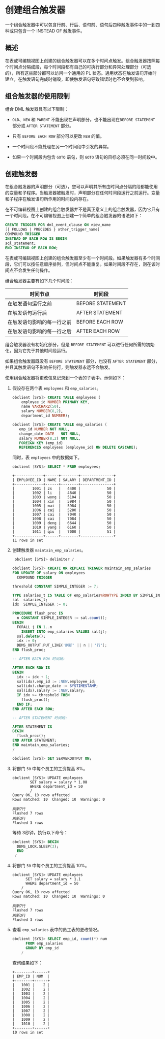 # 创建组合触发器

一个组合触发器中可以包含行前、行后、语句前、语句后四种触发事件中的一到四种或只包含一个 INSTEAD OF 触发事件。

## 概述

在表或可编辑视图上创建的组合触发器可以在多个时间点触发。组合触发器按照每个时间点分隔成段，每个时间段都有自己的可执行部分和异常处理部分（可选的），所有这些部分都可以访问一个通用的 PL 状态。通用状态在触发语句开始时建立，在触发语句完成时销毁，即使触发语句导致错误时也不会受到影响。

## 组合触发器的使用限制

组合 DML 触发器具有以下限制：

* `OLD`、`NEW` 和 `PARENT` 不能出现在声明部分，也不能出现在`BEFORE STATEMENT` 部分或 `AFTER STATEMENT` 部分。

* 只有 `BEFORE EACH ROW` 部分可以更改 `NEW` 的值。

* 一个时间段不能处理在另一个时间段中引发的异常。

* 如果一个时间段内包含 `GOTO` 语句，则 `GOTO` 语句的目标必须在同一时间段中。

## 创建触发器

在组合触发器的声明部分（可选），您可以声明其所有由时间点分隔的段都能使用的变量和子程序。当触发器被触发时，声明部分在任何时间段运行之前运行。变量和子程序在触发语句所作用的时间段内存在。

在不可编辑视图上创建的组合触发器并不是真正意义上的组合触发器，因为它只有一个时间段。在不可编辑视图上创建一个简单的组合触发器的语法如下：

```sql
CREATE TRIGGER FOR dml_event_clause ON view_name
[{ FOLLOWS | PRECEDES } other_trigger_name]
COMPOUND TRIGGER
INSTEAD OF EACH ROW IS BEGIN
sql_statement;
END INSTEAD OF EACH ROW;
```

在表或可编辑视图上创建的组合触发器至少有一个时间段。如果触发器有多个时间段，它们可以按任意顺序排列，但时间点不能重复。如果时间段不存在，则在该时间点不会发生任何操作。

组合触发器主要有如下几个时间段：

|时间节点                 |     时间段         |
|------------------------|--------------------|
|在触发语句运行之前        |   BEFORE STATEMENT|
|在触发语句运行后          |   AFTER STATEMENT |
|在触发语句影响的每一行之前 |   BEFORE EACH ROW |
|在触发语句影响的每一行之后 |   AFTER EACH ROW  |

组合触发器没有初始化部分，但是 `BEFORE STATEMENT` 可以进行任何所需的初始化，因为它先于其他时间段运行。

如果组合触发器既没有 `BEFORE STATEMENT` 部分，也没有 `AFTER STATEMENT` 部分，并且其触发语句不影响任何行，则触发器永远不会触发。

使用组合触发器将更改信息记录到一个表的子表中。示例如下：

1. 假设存在两个表 `employees` 和 `emp_salaries`。

   ```sql
   obclient [SYS]> CREATE TABLE employees ( 
       employee_id NUMBER PRIMARY KEY, 
       name VARCHAR2(50), 
       salary NUMBER(8,2),
       department_id NUMBER);
   ```

   ```sql
   obclient [SYS]> CREATE TABLE emp_salaries (
      emp_id NUMBER NOT NULL,
      change_date DATE   NOT NULL,
      salary NUMBER(8,2) NOT NULL,
      FOREIGN KEY (emp_id)
      REFERENCES employees (employee_id) ON DELETE CASCADE);
   ```

   同时，表 `employees` 中的数据如下。

   ```sql
   obclient [SYS]> SELECT * FROM employees;
   ```

   ```shell
   +-------------+------+--------+---------------+
   | EMPLOYEE_ID | NAME | SALARY | DEPARTMENT_ID |
   +-------------+------+--------+---------------+
   |        1001 | zs   |   4400 |            50 |
   |        1002 | li   |   4840 |            50 |
   |        1003 | wong |   5104 |            50 |
   |        1004 | xin  |   5984 |            50 |
   |        1005 | mai  |   5984 |            50 |
   |        1006 | cai  |   5280 |            50 |
   |        1007 | cai  |   7040 |            50 |
   |        1008 | cai  |   7084 |            50 |
   |        1009 | deng |   6644 |            50 |
   |        1010 | yang |   6160 |            50 |
   |        1011 | qiu  |   7000 |            51 |
   +-------------+------+--------+---------------+
   11 rows in set
   ```

2. 创建触发器 `maintain_emp_salaries`。

   ```sql
    obclient [SYS]> delimiter /
   ```
 
    ```sql 
    obclient [SYS]> CREATE OR REPLACE TRIGGER maintain_emp_salaries
    FOR UPDATE OF salary ON employees
      COMPOUND TRIGGER

    threshold CONSTANT SIMPLE_INTEGER := 7;

    TYPE salaries_t IS TABLE OF emp_salaries%ROWTYPE INDEX BY SIMPLE_INTEGER;
    sal  salaries_t;
    idx  SIMPLE_INTEGER := 0;

    PROCEDURE flush_proc IS
      n CONSTANT SIMPLE_INTEGER := sal.count();
    BEGIN
      FORALL j IN 1..n
        INSERT INTO emp_salaries VALUES sal(j);
      sal.delete();
      idx := 0;
      DBMS_OUTPUT.PUT_LINE('刷新' || n || '行');
    END flush_proc;

    -- AFTER EACH ROW 时间段:

    AFTER EACH ROW IS
    BEGIN
      idx := idx + 1;
      sal(idx).emp_id := :NEW.employee_id;
      sal(idx).change_date := SYSTIMESTAMP;
      sal(idx).salary := :NEW.salary;
      IF idx >= threshold THEN
        flush_proc();
      END IF;
    END AFTER EACH ROW;

    -- AFTER STATEMENT 时间段:

    AFTER STATEMENT IS
    BEGIN
      flush_proc();
    END AFTER STATEMENT;
    END maintain_emp_salaries;
    /
    ```
    
    ```sql
    obclient [SYS]> SET SERVEROUTPUT ON;
    ```

3. 将部门 `50` 中每个员工的工资提高 8%。

    ```shell
    obclient [SYS]> UPDATE employees
            SET salary = salary * 1.08
            WHERE department_id = 50
            /
    Query OK, 10 rows affected 
    Rows matched: 10  Changed: 10  Warnings: 0

    刷新7行
    Flushed 7 rows
    刷新3行
    Flushed 3 rows
    ```

    等待 3秒钟，执行以下命令：

    ```sql
    obclient [SYS]> BEGIN
      DBMS_LOCK.SLEEP(3);
      END
     /
    ```

4. 将部门 `50` 中每个员工的工资提高 10%。

    ```shell
    obclient [SYS]> UPDATE employees
          SET salary = salary * 1.1
          WHERE department_id = 50
        /
    Query OK, 10 rows affected 
    Rows matched: 10  Changed: 10  Warnings: 0

    刷新7行
    Flushed 7 rows
    刷新3行
    Flushed 3 rows
    ```

5. 查看 `emp_salaries` 表中的员工表的更改情况。

    ```sql
    obclient [SYS]> SELECT emp_id, count(*) num
          FROM emp_salaries
          GROUP BY emp_id
        /
    ```

    查询结果如下：

    ```shell
    +--------+------+
    | EMP_ID | NUM  |
    +--------+------+
    |   1001 |    2 |
    |   1002 |    2 |
    |   1003 |    2 |
    |   1004 |    2 |
    |   1005 |    2 |
    |   1006 |    2 |
    |   1007 |    2 |
    |   1008 |    2 |
    |   1009 |    2 |
    |   1010 |    2 |
    +--------+------+
    10 rows in set
    ```
